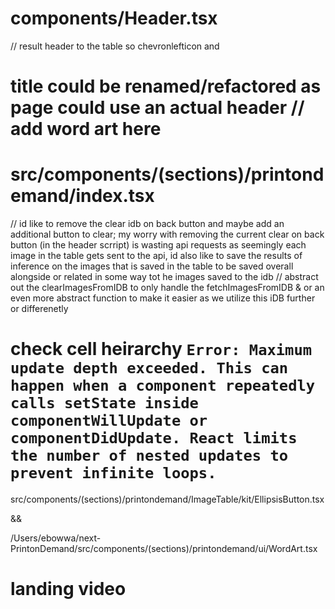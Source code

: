 # components/Header.tsx
// result header to the table so chevronlefticon and <h1> title could be renamed/refactored as page could use an actual header
// add word art here

# src/components/(sections)/printondemand/index.tsx
// id like to remove the clear idb  on back button and maybe add an additional button to clear; my worry with removing the current clear on back button (in the header scrript) is wasting api requests as seemingly each image in the table gets sent to the api, id also like to save the results of inference on the images that is saved in the table to be saved overall alongside or related in some way tot he images saved to the idb
// abstract out the clearImagesFromIDB to only handle the fetchImagesFromIDB & or an even more abstract function to make it easier as we utilize this iDB further or differenetly

# check cell heirarchy `Error: Maximum update depth exceeded. This can happen when a component repeatedly calls setState inside componentWillUpdate or componentDidUpdate. React limits the number of nested updates to prevent infinite loops.`

src/components/(sections)/printondemand/ImageTable/kit/EllipsisButton.tsx

&&

/Users/ebowwa/next-PrintonDemand/src/components/(sections)/printondemand/ui/WordArt.tsx

# landing video
